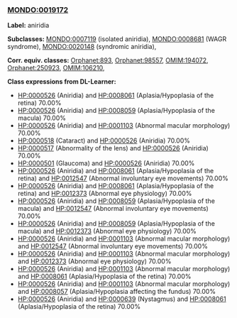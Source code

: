 
### [MONDO:0019172](http://purl.obolibrary.org/obo/MONDO_0019172)
**Label:** aniridia

**Subclasses:** [MONDO:0007119](http://purl.obolibrary.org/obo/MONDO_0007119) (isolated aniridia), [MONDO:0008681](http://purl.obolibrary.org/obo/MONDO_0008681) (WAGR syndrome), [MONDO:0020148](http://purl.obolibrary.org/obo/MONDO_0020148) (syndromic aniridia), 

**Corr. equiv. classes:** [Orphanet:893](http://www.orpha.net/ORDO/Orphanet_893), [Orphanet:98557](http://www.orpha.net/ORDO/Orphanet_98557), [OMIM:194072](http://purl.obolibrary.org/obo/OMIM_194072), [Orphanet:250923](http://www.orpha.net/ORDO/Orphanet_250923), [OMIM:106210](http://purl.obolibrary.org/obo/OMIM_106210), 

**Class expressions from DL-Learner:**

- [HP:0000526](http://purl.obolibrary.org/obo/HP_0000526) (Aniridia) and [HP:0008061](http://purl.obolibrary.org/obo/HP_0008061) (Aplasia/Hypoplasia of the retina) 70.00%
- [HP:0000526](http://purl.obolibrary.org/obo/HP_0000526) (Aniridia) and [HP:0008059](http://purl.obolibrary.org/obo/HP_0008059) (Aplasia/Hypoplasia of the macula) 70.00%
- [HP:0000526](http://purl.obolibrary.org/obo/HP_0000526) (Aniridia) and [HP:0001103](http://purl.obolibrary.org/obo/HP_0001103) (Abnormal macular morphology) 70.00%
- [HP:0000518](http://purl.obolibrary.org/obo/HP_0000518) (Cataract) and [HP:0000526](http://purl.obolibrary.org/obo/HP_0000526) (Aniridia) 70.00%
- [HP:0000517](http://purl.obolibrary.org/obo/HP_0000517) (Abnormality of the lens) and [HP:0000526](http://purl.obolibrary.org/obo/HP_0000526) (Aniridia) 70.00%
- [HP:0000501](http://purl.obolibrary.org/obo/HP_0000501) (Glaucoma) and [HP:0000526](http://purl.obolibrary.org/obo/HP_0000526) (Aniridia) 70.00%
- [HP:0000526](http://purl.obolibrary.org/obo/HP_0000526) (Aniridia) and [HP:0008061](http://purl.obolibrary.org/obo/HP_0008061) (Aplasia/Hypoplasia of the retina) and [HP:0012547](http://purl.obolibrary.org/obo/HP_0012547) (Abnormal involuntary eye movements) 70.00%
- [HP:0000526](http://purl.obolibrary.org/obo/HP_0000526) (Aniridia) and [HP:0008061](http://purl.obolibrary.org/obo/HP_0008061) (Aplasia/Hypoplasia of the retina) and [HP:0012373](http://purl.obolibrary.org/obo/HP_0012373) (Abnormal eye physiology) 70.00%
- [HP:0000526](http://purl.obolibrary.org/obo/HP_0000526) (Aniridia) and [HP:0008059](http://purl.obolibrary.org/obo/HP_0008059) (Aplasia/Hypoplasia of the macula) and [HP:0012547](http://purl.obolibrary.org/obo/HP_0012547) (Abnormal involuntary eye movements) 70.00%
- [HP:0000526](http://purl.obolibrary.org/obo/HP_0000526) (Aniridia) and [HP:0008059](http://purl.obolibrary.org/obo/HP_0008059) (Aplasia/Hypoplasia of the macula) and [HP:0012373](http://purl.obolibrary.org/obo/HP_0012373) (Abnormal eye physiology) 70.00%
- [HP:0000526](http://purl.obolibrary.org/obo/HP_0000526) (Aniridia) and [HP:0001103](http://purl.obolibrary.org/obo/HP_0001103) (Abnormal macular morphology) and [HP:0012547](http://purl.obolibrary.org/obo/HP_0012547) (Abnormal involuntary eye movements) 70.00%
- [HP:0000526](http://purl.obolibrary.org/obo/HP_0000526) (Aniridia) and [HP:0001103](http://purl.obolibrary.org/obo/HP_0001103) (Abnormal macular morphology) and [HP:0012373](http://purl.obolibrary.org/obo/HP_0012373) (Abnormal eye physiology) 70.00%
- [HP:0000526](http://purl.obolibrary.org/obo/HP_0000526) (Aniridia) and [HP:0001103](http://purl.obolibrary.org/obo/HP_0001103) (Abnormal macular morphology) and [HP:0008061](http://purl.obolibrary.org/obo/HP_0008061) (Aplasia/Hypoplasia of the retina) 70.00%
- [HP:0000526](http://purl.obolibrary.org/obo/HP_0000526) (Aniridia) and [HP:0001103](http://purl.obolibrary.org/obo/HP_0001103) (Abnormal macular morphology) and [HP:0008057](http://purl.obolibrary.org/obo/HP_0008057) (Aplasia/Hypoplasia affecting the fundus) 70.00%
- [HP:0000526](http://purl.obolibrary.org/obo/HP_0000526) (Aniridia) and [HP:0000639](http://purl.obolibrary.org/obo/HP_0000639) (Nystagmus) and [HP:0008061](http://purl.obolibrary.org/obo/HP_0008061) (Aplasia/Hypoplasia of the retina) 70.00%


